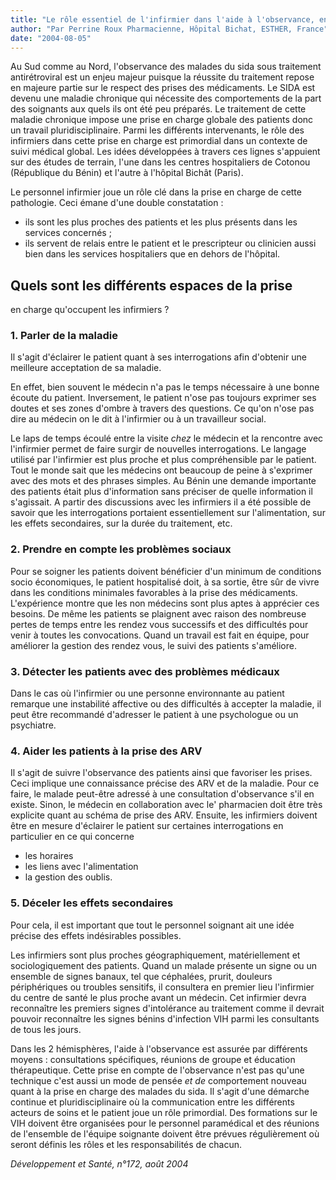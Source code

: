 ```yaml
---
title: "Le rôle essentiel de l'infirmier dans l'aide à l'observance, en particulier pour le traitement par ARV"
author: "Par Perrine Roux Pharmacienne, Hôpital Bichat, ESTHER, France"
date: "2004-08-05"
---
```


Au Sud comme au Nord, l'observance des malades du sida sous traitement antirétroviral est un enjeu majeur puisque la réussite du traitement repose en majeure partie sur le respect des prises des médicaments. Le SIDA est devenu une maladie chronique qui nécessite des comportements de la part des soignants aux quels ils ont été peu préparés. Le traitement de cette maladie chronique impose une prise en charge globale des patients donc un travail pluridisciplinaire. Parmi les différents intervenants, le rôle des infirmiers dans cette prise en charge est primordial dans un contexte de suivi médical global. Les idées développées à travers ces lignes s'appuient sur des études de terrain, l'une dans les centres hospitaliers de Cotonou (République du Bénin) et l'autre à l'hôpital Bichât (Paris).

Le personnel infirmier joue un rôle clé dans la prise en charge de cette pathologie. Ceci émane d'une double constatation :

*   ils sont les plus proches des patients et les plus présents dans les services concernés ;
*   ils servent de relais entre le patient et le prescripteur ou clinicien aussi bien dans les services hospitaliers que en dehors de l'hôpital.
## Quels sont les différents espaces de la prise  
en charge qu'occupent les infirmiers ?

### 1. Parler de la maladie

Il s'agit d'éclairer le patient quant à ses interrogations afin d'obtenir une meilleure acceptation de sa maladie.

En effet, bien souvent le médecin n'a pas le temps nécessaire à une bonne écoute du patient. Inversement, le patient n'ose pas toujours exprimer ses doutes et ses zones d'ombre à travers des questions. Ce qu'on n'ose pas dire au médecin on le dit à l'infirmier ou à un travailleur social.

Le laps de temps écoulé entre la visite _chez_ le médecin et la rencontre avec l'infirmier permet de faire surgir de nouvelles interrogations. Le langage utilisé par l'infirmier est plus proche et plus compréhensible par le patient. Tout le monde sait que les médecins ont beaucoup de peine à s'exprimer avec des mots et des phrases simples. Au Bénin une demande importante des patients était plus d'information sans préciser de quelle information il s'agissait. A partir des discussions avec les infirmiers il a été possible de savoir que les interrogations portaient essentiellement sur l'alimentation, sur les effets secondaires, sur la durée du traitement, etc.

### 2. Prendre en compte les problèmes sociaux

Pour se soigner les patients doivent bénéficier d'un minimum de conditions socio économiques, le patient hospitalisé doit, à sa sortie, être sûr de vivre dans les conditions minimales favorables à la prise des médicaments. L'expérience montre que les non médecins sont plus aptes à apprécier ces besoins. De même les patients se plaignent avec raison des nombreuse pertes de temps entre les rendez vous successifs et des difficultés pour venir à toutes les convocations. Quand un travail est fait en équipe, pour améliorer la gestion des rendez vous, le suivi des patients s'améliore.

### 3. Détecter les patients avec des problèmes médicaux

Dans le cas où l'infirmier ou une personne environnante au patient remarque une instabilité affective ou des difficultés à accepter la maladie, il peut être recommandé d'adresser le patient à une psychologue ou un psychiatre.

### 4. Aider les patients à la prise des ARV

Il s'agit de suivre l'observance des patients ainsi que favoriser les prises. Ceci implique une connaissance précise des ARV et de la maladie. Pour ce faire, le malade peut-être adressé à une consultation d'observance s'il en existe. Sinon, le médecin en collaboration avec le' pharmacien doit être très explicite quant au schéma de prise des ARV. Ensuite, les infirmiers doivent être en mesure d'éclairer le patient sur certaines interrogations en particulier en ce qui concerne

*   les horaires
*   les liens avec l'alimentation
*   la gestion des oublis.

### 5. Déceler les effets secondaires

Pour cela, il est important que tout le personnel soignant ait une idée précise des effets indésirables possibles.

Les infirmiers sont plus proches géographiquement, matériellement et sociologiquement des patients. Quand un malade présente un signe ou un ensemble de signes banaux, tel que céphalées, prurit, douleurs périphériques ou troubles sensitifs, il consultera en premier lieu l'infirmier du centre de santé le plus proche avant un médecin. Cet infirmier devra reconnaître les premiers signes d'intolérance au traitement comme il devrait pouvoir reconnaître les signes bénins d'infection VIH parmi les consultants de tous les jours.

Dans les 2 hémisphères, l'aide à l'observance est assurée par différents moyens : consultations spécifiques, réunions de groupe et éducation thérapeutique. Cette prise en compte de l'observance n'est pas qu'une technique c'est aussi un mode de pensée _et de_ comportement nouveau quant à la prise en charge des malades du sida. Il s'agit d'une démarche continue et pluridisciplinaire où la communication entre les différents acteurs de soins et le patient joue un rôle primordial. Des formations sur le VIH doivent être organisées pour le personnel paramédical et des réunions de l'ensemble de l'équipe soignante doivent être prévues régulièrement où seront définis les rôles et les responsabilités de chacun.

_Développement et Santé, n°172, août 2004_
